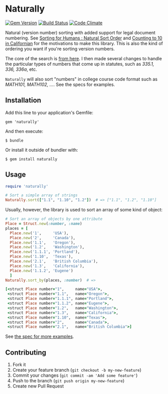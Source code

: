 # Naturally
[![Gem Version](https://badge.fury.io/rb/naturally.png)](http://badge.fury.io/rb/naturally) [![Build Status](https://travis-ci.org/dogweather/naturally.png)](https://travis-ci.org/dogweather/naturally) [![Code Climate](https://codeclimate.com/github/dogweather/naturally.png)](https://codeclimate.com/github/dogweather/naturally)

Natural (version number) sorting with added support for legal document numbering.
See [Sorting for Humans : Natural Sort Order](http://www.codinghorror.com/blog/2007/12/sorting-for-humans-natural-sort-order.html) and [Counting to 10 in Californian](http://www.weblaws.org/blog/2012/08/counting-from-1-to-10-in-californian/)
for the motivations to make this library. This is also the kind of ordering you want if you're sorting version numbers.

The core of the search is [from here](https://github.com/ahoward/version_sorter). I then made
several changes to handle the particular types of numbers that come up in statutes, such
as *335.1, 336, 336a*, etc.

`Naturally` will also sort "numbers" in college course code format such as
*MATH101, MATH102, ...*. See the specs for examples.


## Installation

Add this line to your application's Gemfile:

    gem 'naturally'

And then execute:

    $ bundle

Or install it outside of bundler with:

    $ gem install naturally


## Usage

```Ruby
require 'naturally'

# Sort a simple array of strings
Naturally.sort(["1.1", "1.10", "1.2"])  # => ["1.1", "1.2", "1.10"]
```

Usually, however, the library is used to sort an array of some kind of
object:


```Ruby
# Sort an array of objects by one attribute
Place = Struct.new(:number, :name)
places = [
  Place.new('1',     'USA'),
  Place.new('2',     'Canada'),
  Place.new('1.1',   'Oregon'),
  Place.new('1.2',   'Washington'),
  Place.new('1.1.1', 'Portland'),
  Place.new('1.10',  'Texas'),
  Place.new('2.1',   'British Columbia'),
  Place.new('1.3',   'California'),
  Place.new('1.1.2', 'Eugene')
  ]
Naturally.sort_by(places, :number)  # =>

[<struct Place number="1",     name="USA">,
 <struct Place number="1.1",   name="Oregon">,
 <struct Place number="1.1.1", name="Portland">,
 <struct Place number="1.1.2", name="Eugene">,
 <struct Place number="1.2",   name="Washington">,
 <struct Place number="1.3",   name="California">,
 <struct Place number="1.10",  name="Texas">,
 <struct Place number="2",     name="Canada">,
 <struct Place number="2.1",   name="British Columbia">]
```

See [the spec for more examples](https://github.com/dogweather/naturally/blob/master/spec/naturally_spec.rb).


## Contributing

1. Fork it
2. Create your feature branch (`git checkout -b my-new-feature`)
3. Commit your changes (`git commit -am 'Add some feature'`)
4. Push to the branch (`git push origin my-new-feature`)
5. Create new Pull Request
